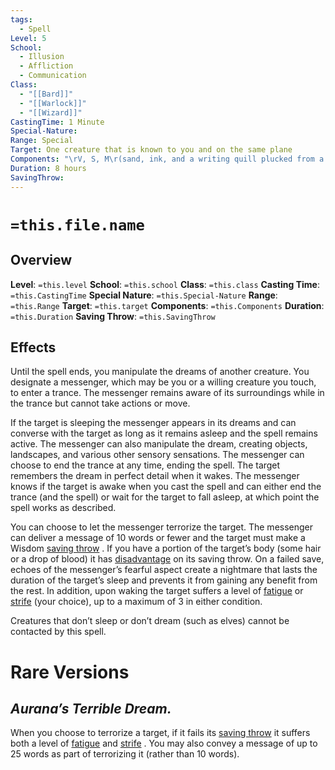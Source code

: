 ```yaml
---
tags:
  - Spell
Level: 5
School:
  - Illusion
  - Affliction
  - Communication
Class:
  - "[[Bard]]"
  - "[[Warlock]]"
  - "[[Wizard]]"
CastingTime: 1 Minute
Special-Nature: 
Range: Special
Target: One creature that is known to you and on the same plane
Components: "\rV, S, M\r(sand, ink, and a writing quill plucked from a sleeping bird)"
Duration: 8 hours
SavingThrow:
---
```

# `=this.file.name`

## Overview
**Level**: `=this.level`
**School**: `=this.school`
**Class**: `=this.class`
**Casting Time**: `=this.CastingTime`
**Special Nature**: `=this.Special-Nature`
**Range**: `=this.Range`
**Target**: `=this.target`
**Components**: `=this.Components`
**Duration**: `=this.Duration`
**Saving Throw**: `=this.SavingThrow`
## Effects
Until the spell ends, you manipulate the dreams of another creature. You designate a messenger, which may be you or a willing creature you touch, to enter a trance. The messenger remains aware of its surroundings while in the trance but cannot take actions or move.

If the target is sleeping the messenger appears in its dreams and can converse with the target as long as it remains asleep and the spell remains active. The messenger can also manipulate the dream, creating objects, landscapes, and various other sensory sensations. The messenger can choose to end the trance at any time, ending the spell. The target remembers the dream in perfect detail when it wakes. The messenger knows if the target is awake when you cast the spell and can either end the trance (and the spell) or wait for the target to fall asleep, at which point the spell works as described. 

You can choose to let the messenger terrorize the target. The messenger can deliver a message of 10 words or fewer and the target must make a Wisdom [saving throw](https://a5e.tools/rules/saving-throw "Click to view a local node.") . If you have a portion of the target’s body (some hair or a drop of blood) it has [disadvantage](https://a5e.tools/node/137 "Click to view a local node.") on its saving throw. On a failed save, echoes of the messenger’s fearful aspect create a nightmare that lasts the duration of the target’s sleep and prevents it from gaining any benefit from the rest. In addition, upon waking the target suffers a level of [fatigue](https://a5e.tools/rules/conditions "Click to view a local node.") or [strife](https://a5e.tools/rules/conditions "Click to view a local node.") (your choice), up to a maximum of 3 in either condition.

Creatures that don’t sleep or don’t dream (such as elves) cannot be contacted by this spell.

# Rare Versions

## **_Aurana’s Terrible Dream._** 
When you choose to terrorize a target, if it fails its [saving throw](https://a5e.tools/rules/saving-throw "Click to view a local node.") it suffers both a level of [fatigue](https://a5e.tools/rules/conditions "Click to view a local node.") and [strife](https://a5e.tools/rules/conditions "Click to view a local node.") . You may also convey a message of up to 25 words as part of terrorizing it (rather than 10 words).

